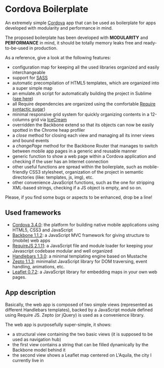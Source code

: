 Cordova Boilerplate
==================

An extremely simple [Cordova](http://cordova.apache.org/) app that can be used as boilerplate for apps developed with modularity and performance in mind.

The proposed boilerplate has been developed with **MODULARITY** and **PERFORMANCE** in mind, it should be totally memory leaks free and ready-to-be-used in production. 

As a reference, give a look at the following features:
* configuration map for keeping all the used libraries organized and easily interchangeable
* support for [SASS](http://sass-lang.com)
* automatic precompilation of HTML5 templates, which are organized into a super simple map
* an emulate.sh script for automatically building the project in Sublime ([see here](http://www.ivanomalavolta.com/how-to-automatically-run-and-refresh-the-ripple-emulator-from-sublime-text/))
* all Require dependencies are organized using the comfortable [Require syntactic sugar](http://requirejs.org/docs/api.html#cjsmodule))
* minimal responsive grid system for quickly organizing contents in a 12-columns grid via [IceCream](http://html5-ninja.com/icecream/)
* overridden the Backbone extend so that its objects can now be easily spotted in the Chrome heap profiler
* a *close* method for closing each view and managing all its inner views and bound events
* a *changePage* method for the Backbone Router that manages to switch between mobile app pages in a generic and reusable manner
* generic function to show a web page within a Cordova application and checking if the user has an Internet connection
* other useful functions are spread within the boilerplate, such as mobile-friendly CSS3 stylesheet, organization of the project in semantic directories (like: templates, js, img), etc.
* other convenience JavaScript functions, such as the one for stripping XML-based strings, checking if a JS object is empty, and so on. 

Please, if you find some bugs or aspects to be enhanced, drop be a line!

Used frameworks
--------------

* [Cordova 3.4.0](http://cordova.apache.org/): the platform for building native mobile applications using HTML5, CSS3 and JavaScript
* [Backbone 1.1.2](http://backbonejs.org/): a JavaScript MVC framework for giving structure to (mobile) web apps
* [RequireJS 2.1.11](http://requirejs.org/): a JavaScript file and module loader for keeping your Javascript codebase modular and well organized
* [Handlebars 1.3.0](http://handlebarsjs.com/): a minimal templating engine based on Mustache
* [Zepto 1.1.3](http://zeptojs.com/): minimalist JavaScript library for DOM traversing, event handling, animations, etc.
* [Leaflet 0.7.2](http://leafletjs.com): a JavaScript library for embedding maps in your own web pages.

App description
---------------

Basically, the web app is composed of two simple views (represented as different Handlebars templates), backed by a JavaScript module defined using Require JS. Zepto (or jQuery) is used as a convenience library.

The web app is purposefully super-simple, it shows:

* a structural view containing the two basic views (it is supposed to be used as navigation hub)
* the first view contains a string that can be filled dynamically by the Backbone model behind it
* the second view shows a Leaflet map centered on L'Aquila, the city I currently live in 
